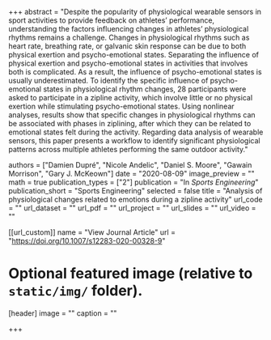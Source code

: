 +++
abstract = "Despite the popularity of physiological wearable sensors in sport activities to provide feedback on athletes’ performance, understanding the factors influencing changes in athletes’ physiological rhythms remains a challenge. Changes in physiological rhythms such as heart rate, breathing rate, or galvanic skin response can be due to both physical exertion and psycho-emotional states. Separating the influence of physical exertion and psycho-emotional states in activities that involves both is complicated. As a result, the influence of psycho-emotional states is usually underestimated. To identify the specific influence of psycho-emotional states in physiological rhythm changes, 28 participants were asked to participate in a zipline activity, which involve little or no physical exertion while stimulating psycho-emotional states. Using nonlinear analyses, results show that specific changes in physiological rhythms can be associated with phases in ziplining, after which they can be related to emotional states felt during the activity. Regarding data analysis of wearable sensors, this paper presents a workflow to identify significant physiological patterns across multiple athletes performing the same outdoor activity."

authors = ["Damien Dupré", "Nicole Andelic", "Daniel S. Moore", "Gawain Morrison", "Gary J. McKeown"]
date = "2020-08-09"
image_preview = ""
math = true
publication_types = ["2"]
publication = "In *Sports Engineering*"
publication_short = "Sports Engineering"
selected = false
title = "Analysis of physiological changes related to emotions during a zipline activity"
url_code = ""
url_dataset = ""
url_pdf = ""
url_project = ""
url_slides = ""
url_video = ""

[[url_custom]]
name = "View Journal Article"
url = "https://doi.org/10.1007/s12283-020-00328-9"

# Optional featured image (relative to `static/img/` folder).
[header]
image = ""
caption = ""

+++
